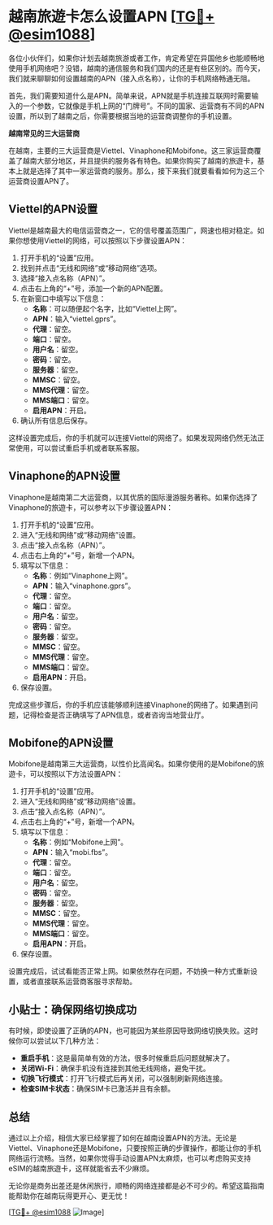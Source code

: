# 越南旅遊卡怎么设置APN [[TG💪+ @esim1088](https://t.me/s/esim1088)]

各位小伙伴们，如果你计划去越南旅游或者工作，肯定希望在异国他乡也能顺畅地使用手机网络吧？没错，越南的通信服务和我们国内的还是有些区别的。而今天，我们就来聊聊如何设置越南的APN（接入点名称），让你的手机网络畅通无阻。

首先，我们需要知道什么是APN。简单来说，APN就是手机连接互联网时需要输入的一个参数，它就像是手机上网的“门牌号”。不同的国家、运营商有不同的APN设置，所以到了越南之后，你需要根据当地的运营商调整你的手机设置。

**越南常见的三大运营商**

在越南，主要的三大运营商是Viettel、Vinaphone和Mobifone。这三家运营商覆盖了越南大部分地区，并且提供的服务各有特色。如果你购买了越南的旅遊卡，基本上就是选择了其中一家运营商的服务。那么，接下来我们就要看看如何为这三个运营商设置APN了。

## Viettel的APN设置

Viettel是越南最大的电信运营商之一，它的信号覆盖范围广，网速也相对稳定。如果你想使用Viettel的网络，可以按照以下步骤设置APN：

1. 打开手机的“设置”应用。
2. 找到并点击“无线和网络”或“移动网络”选项。
3. 选择“接入点名称（APN）”。
4. 点击右上角的“+”号，添加一个新的APN配置。
5. 在新窗口中填写以下信息：
   - **名称**：可以随便起个名字，比如“Viettel上网”。
   - **APN**：输入“viettel.gprs”。
   - **代理**：留空。
   - **端口**：留空。
   - **用户名**：留空。
   - **密码**：留空。
   - **服务器**：留空。
   - **MMSC**：留空。
   - **MMS代理**：留空。
   - **MMS端口**：留空。
   - **启用APN**：开启。
6. 确认所有信息后保存。

这样设置完成后，你的手机就可以连接Viettel的网络了。如果发现网络仍然无法正常使用，可以尝试重启手机或者联系客服。

## Vinaphone的APN设置

Vinaphone是越南第二大运营商，以其优质的国际漫游服务著称。如果你选择了Vinaphone的旅遊卡，可以参考以下步骤设置APN：

1. 打开手机的“设置”应用。
2. 进入“无线和网络”或“移动网络”设置。
3. 点击“接入点名称（APN）”。
4. 点击右上角的“+”号，新增一个APN。
5. 填写以下信息：
   - **名称**：例如“Vinaphone上网”。
   - **APN**：输入“vinaphone.gprs”。
   - **代理**：留空。
   - **端口**：留空。
   - **用户名**：留空。
   - **密码**：留空。
   - **服务器**：留空。
   - **MMSC**：留空。
   - **MMS代理**：留空。
   - **MMS端口**：留空。
   - **启用APN**：开启。
6. 保存设置。

完成这些步骤后，你的手机应该能够顺利连接Vinaphone的网络了。如果遇到问题，记得检查是否正确填写了APN信息，或者咨询当地营业厅。

## Mobifone的APN设置

Mobifone是越南第三大运营商，以性价比高闻名。如果你使用的是Mobifone的旅遊卡，可以按照以下方法设置APN：

1. 打开手机的“设置”应用。
2. 进入“无线和网络”或“移动网络”设置。
3. 点击“接入点名称（APN）”。
4. 点击右上角的“+”号，新增一个APN。
5. 填写以下信息：
   - **名称**：例如“Mobifone上网”。
   - **APN**：输入“mobi.fbs”。
   - **代理**：留空。
   - **端口**：留空。
   - **用户名**：留空。
   - **密码**：留空。
   - **服务器**：留空。
   - **MMSC**：留空。
   - **MMS代理**：留空。
   - **MMS端口**：留空。
   - **启用APN**：开启。
6. 保存设置。

设置完成后，试试看能否正常上网。如果依然存在问题，不妨换一种方式重新设置，或者直接联系运营商客服寻求帮助。

## 小贴士：确保网络切换成功

有时候，即使设置了正确的APN，也可能因为某些原因导致网络切换失败。这时候你可以尝试以下几种方法：

- **重启手机**：这是最简单有效的方法，很多时候重启后问题就解决了。
- **关闭Wi-Fi**：确保手机没有连接到其他无线网络，避免干扰。
- **切换飞行模式**：打开飞行模式后再关闭，可以强制刷新网络连接。
- **检查SIM卡状态**：确保SIM卡已激活并且有余额。

## 总结

通过以上介绍，相信大家已经掌握了如何在越南设置APN的方法。无论是Viettel、Vinaphone还是Mobifone，只要按照正确的步骤操作，都能让你的手机网络运行流畅。当然，如果你觉得手动设置APN太麻烦，也可以考虑购买支持eSIM的越南旅遊卡，这样就能省去不少麻烦。

无论你是商务出差还是休闲旅行，顺畅的网络连接都是必不可少的。希望这篇指南能帮助你在越南玩得更开心、更无忧！

[[TG💪+ @esim1088](https://t.me/s/esim1088) ![Image](https://i.postimg.cc/4NQfJmqS/Snipaste-2025-05-13-00-14-12.png)]